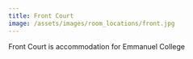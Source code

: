 ```yaml
---
title: Front Court
image: /assets/images/room_locations/front.jpg
---
```


Front Court is accommodation for Emmanuel College